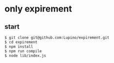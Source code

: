 # only expirement

## start

```bash
$ git clone git@github.com:Lupino/expirement.git
$ cd expirement
$ npm install
$ npm run compile
$ node lib/index.js
```
